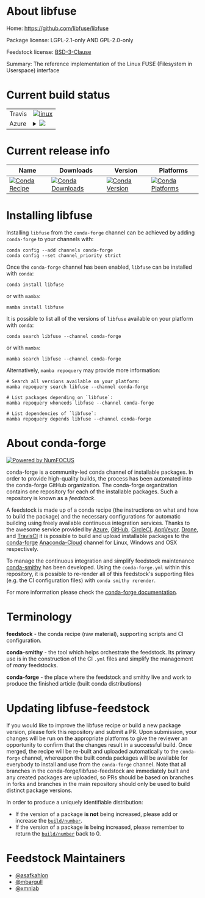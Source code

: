 About libfuse
=============

Home: https://github.com/libfuse/libfuse

Package license: LGPL-2.1-only AND GPL-2.0-only

Feedstock license: [BSD-3-Clause](https://github.com/conda-forge/libfuse-feedstock/blob/main/LICENSE.txt)

Summary: The reference implementation of the Linux FUSE (Filesystem in Userspace) interface

Current build status
====================


<table><tr>
    <td>Travis</td>
    <td>
      <a href="https://app.travis-ci.com/conda-forge/libfuse-feedstock">
        <img alt="linux" src="https://img.shields.io/travis/com/conda-forge/libfuse-feedstock/main.svg?label=Linux">
      </a>
    </td>
  </tr>
    
  <tr>
    <td>Azure</td>
    <td>
      <details>
        <summary>
          <a href="https://dev.azure.com/conda-forge/feedstock-builds/_build/latest?definitionId=9195&branchName=main">
            <img src="https://dev.azure.com/conda-forge/feedstock-builds/_apis/build/status/libfuse-feedstock?branchName=main">
          </a>
        </summary>
        <table>
          <thead><tr><th>Variant</th><th>Status</th></tr></thead>
          <tbody><tr>
              <td>linux_64</td>
              <td>
                <a href="https://dev.azure.com/conda-forge/feedstock-builds/_build/latest?definitionId=9195&branchName=main">
                  <img src="https://dev.azure.com/conda-forge/feedstock-builds/_apis/build/status/libfuse-feedstock?branchName=main&jobName=linux&configuration=linux_64_" alt="variant">
                </a>
              </td>
            </tr><tr>
              <td>linux_aarch64</td>
              <td>
                <a href="https://dev.azure.com/conda-forge/feedstock-builds/_build/latest?definitionId=9195&branchName=main">
                  <img src="https://dev.azure.com/conda-forge/feedstock-builds/_apis/build/status/libfuse-feedstock?branchName=main&jobName=linux&configuration=linux_aarch64_" alt="variant">
                </a>
              </td>
            </tr><tr>
              <td>linux_ppc64le</td>
              <td>
                <a href="https://dev.azure.com/conda-forge/feedstock-builds/_build/latest?definitionId=9195&branchName=main">
                  <img src="https://dev.azure.com/conda-forge/feedstock-builds/_apis/build/status/libfuse-feedstock?branchName=main&jobName=linux&configuration=linux_ppc64le_" alt="variant">
                </a>
              </td>
            </tr>
          </tbody>
        </table>
      </details>
    </td>
  </tr>
</table>

Current release info
====================

| Name | Downloads | Version | Platforms |
| --- | --- | --- | --- |
| [![Conda Recipe](https://img.shields.io/badge/recipe-libfuse-green.svg)](https://anaconda.org/conda-forge/libfuse) | [![Conda Downloads](https://img.shields.io/conda/dn/conda-forge/libfuse.svg)](https://anaconda.org/conda-forge/libfuse) | [![Conda Version](https://img.shields.io/conda/vn/conda-forge/libfuse.svg)](https://anaconda.org/conda-forge/libfuse) | [![Conda Platforms](https://img.shields.io/conda/pn/conda-forge/libfuse.svg)](https://anaconda.org/conda-forge/libfuse) |

Installing libfuse
==================

Installing `libfuse` from the `conda-forge` channel can be achieved by adding `conda-forge` to your channels with:

```
conda config --add channels conda-forge
conda config --set channel_priority strict
```

Once the `conda-forge` channel has been enabled, `libfuse` can be installed with `conda`:

```
conda install libfuse
```

or with `mamba`:

```
mamba install libfuse
```

It is possible to list all of the versions of `libfuse` available on your platform with `conda`:

```
conda search libfuse --channel conda-forge
```

or with `mamba`:

```
mamba search libfuse --channel conda-forge
```

Alternatively, `mamba repoquery` may provide more information:

```
# Search all versions available on your platform:
mamba repoquery search libfuse --channel conda-forge

# List packages depending on `libfuse`:
mamba repoquery whoneeds libfuse --channel conda-forge

# List dependencies of `libfuse`:
mamba repoquery depends libfuse --channel conda-forge
```


About conda-forge
=================

[![Powered by
NumFOCUS](https://img.shields.io/badge/powered%20by-NumFOCUS-orange.svg?style=flat&colorA=E1523D&colorB=007D8A)](https://numfocus.org)

conda-forge is a community-led conda channel of installable packages.
In order to provide high-quality builds, the process has been automated into the
conda-forge GitHub organization. The conda-forge organization contains one repository
for each of the installable packages. Such a repository is known as a *feedstock*.

A feedstock is made up of a conda recipe (the instructions on what and how to build
the package) and the necessary configurations for automatic building using freely
available continuous integration services. Thanks to the awesome service provided by
[Azure](https://azure.microsoft.com/en-us/services/devops/), [GitHub](https://github.com/),
[CircleCI](https://circleci.com/), [AppVeyor](https://www.appveyor.com/),
[Drone](https://cloud.drone.io/welcome), and [TravisCI](https://travis-ci.com/)
it is possible to build and upload installable packages to the
[conda-forge](https://anaconda.org/conda-forge) [Anaconda-Cloud](https://anaconda.org/)
channel for Linux, Windows and OSX respectively.

To manage the continuous integration and simplify feedstock maintenance
[conda-smithy](https://github.com/conda-forge/conda-smithy) has been developed.
Using the ``conda-forge.yml`` within this repository, it is possible to re-render all of
this feedstock's supporting files (e.g. the CI configuration files) with ``conda smithy rerender``.

For more information please check the [conda-forge documentation](https://conda-forge.org/docs/).

Terminology
===========

**feedstock** - the conda recipe (raw material), supporting scripts and CI configuration.

**conda-smithy** - the tool which helps orchestrate the feedstock.
                   Its primary use is in the construction of the CI ``.yml`` files
                   and simplify the management of *many* feedstocks.

**conda-forge** - the place where the feedstock and smithy live and work to
                  produce the finished article (built conda distributions)


Updating libfuse-feedstock
==========================

If you would like to improve the libfuse recipe or build a new
package version, please fork this repository and submit a PR. Upon submission,
your changes will be run on the appropriate platforms to give the reviewer an
opportunity to confirm that the changes result in a successful build. Once
merged, the recipe will be re-built and uploaded automatically to the
`conda-forge` channel, whereupon the built conda packages will be available for
everybody to install and use from the `conda-forge` channel.
Note that all branches in the conda-forge/libfuse-feedstock are
immediately built and any created packages are uploaded, so PRs should be based
on branches in forks and branches in the main repository should only be used to
build distinct package versions.

In order to produce a uniquely identifiable distribution:
 * If the version of a package **is not** being increased, please add or increase
   the [``build/number``](https://docs.conda.io/projects/conda-build/en/latest/resources/define-metadata.html#build-number-and-string).
 * If the version of a package **is** being increased, please remember to return
   the [``build/number``](https://docs.conda.io/projects/conda-build/en/latest/resources/define-metadata.html#build-number-and-string)
   back to 0.

Feedstock Maintainers
=====================

* [@asafkahlon](https://github.com/asafkahlon/)
* [@mbargull](https://github.com/mbargull/)
* [@xmnlab](https://github.com/xmnlab/)


<!-- dummy commit to enable rerendering -->

